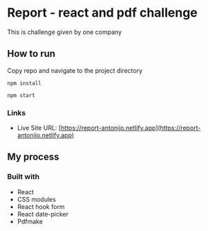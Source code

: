 # Report - react and pdf challenge

This is challenge given by one company

## How to run

Copy repo and navigate to the project directory

`npm install`

`npm start`

### Links

- Live Site URL: [https://report-antonijo.netlify.app](https://report-antonijo.netlify.app)

## My process

### Built with

- React
- CSS modules
- React hook form
- React date-picker
- Pdfmake
